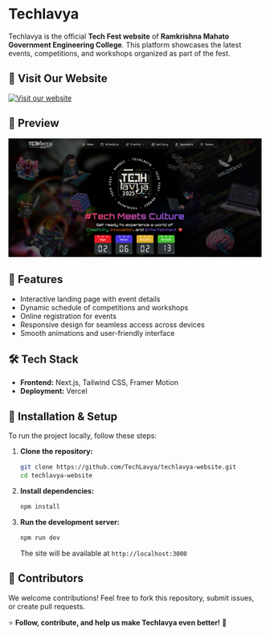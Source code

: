 # Techlavya

Techlavya is the official **Tech Fest website** of **Ramkrishna Mahato Government Engineering College**. This platform showcases the latest events, competitions, and workshops organized as part of the fest.

## 🚀 Visit Our Website

[![Visit our website](https://vercel.com/button)](https://techlavya-rkmgec.com/)

## 🎨 Preview

![landing section](image.png)

## 📌 Features
- Interactive landing page with event details
- Dynamic schedule of competitions and workshops
- Online registration for events
- Responsive design for seamless access across devices
- Smooth animations and user-friendly interface

## 🛠️ Tech Stack
- **Frontend:** Next.js, Tailwind CSS, Framer Motion
- **Deployment:** Vercel

## 🔧 Installation & Setup

To run the project locally, follow these steps:

1. **Clone the repository:**
   ```bash
   git clone https://github.com/TechLavya/techlavya-website.git
   cd techlavya-website
   ```

2. **Install dependencies:**
   ```bash
   npm install
   ```

3. **Run the development server:**
   ```bash
   npm run dev
   ```
   The site will be available at `http://localhost:3000`

## 🤝 Contributors
We welcome contributions! Feel free to fork this repository, submit issues, or create pull requests.

⭐ **Follow, contribute, and help us make Techlavya even better!** 🚀